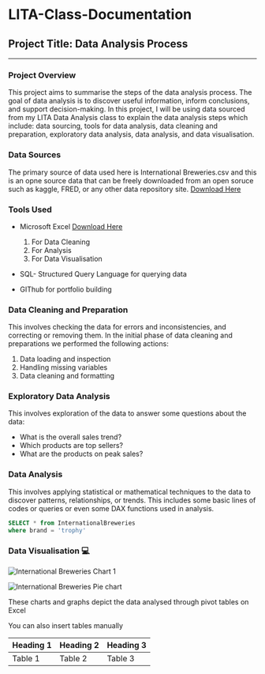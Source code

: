# LITA-Class-Documentation
## Project Title: Data Analysis Process
___

### Project Overview
This project aims to summarise the steps of the data analysis process. The goal of data analysis is to discover useful information, inform conclusions, and support decision-making. In this project, I will be using data sourced from my LITA Data Analysis class to explain the data analysis steps which include: data sourcing, tools for data analysis, data cleaning and preparation, exploratory data analysis, data analysis, and data visualisation. 

### Data Sources 
The primary source of data used here is International Breweries.csv and this is an opne source data that can be freely downloaded from an open soruce such as kaggle, FRED, or any other data repository site. [Download Here](https://www.kaggle.com/)

### Tools Used
- Microsoft Excel [Download Here](https://www.microsoft.com/en-au)
  1. For Data Cleaning
  2. For Analysis
  3. For Data Visualisation
 
- SQL- Structured Query Language for querying data
- GIThub for portfolio building

### Data Cleaning and Preparation
This involves checking the data for errors and inconsistencies, and correcting or removing them. In the initial phase of data cleaning and preparations we performed the following actions:
1. Data loading and inspection
2. Handling missing variables
3. Data cleaning and formatting

### Exploratory Data Analysis
This involves exploration of the data to answer some questions about the data:
- What is the overall sales trend?
- Which products are top sellers?
- What are the products on peak sales?

### Data Analysis 
This involves applying statistical or mathematical techniques to the data to discover patterns, relationships, or trends. This includes some basic lines of codes or queries or even some DAX functions used in analysis.

```SQL
SELECT * from InternationalBreweries
where brand = 'trophy'
```

### Data Visualisation 💻

![International Breweries Chart 1](https://github.com/user-attachments/assets/70352637-9c8b-4958-8889-ca97ee7c0483)

![International Breweries Pie chart](https://github.com/user-attachments/assets/a0162359-d237-4f9e-92f0-7c7f4ce75718)

These charts and graphs depict the data analysed through pivot tables on Excel

You can also insert tables manually

|Heading 1|Heading 2|Heading 3|
|---------|---------|---------|
|Table 1|Table 2|Table 3|

